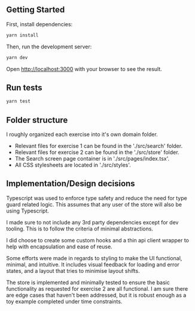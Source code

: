 ## Getting Started

First, install dependencies:
```bash
yarn install
```

Then, run the development server:

```bash
yarn dev
```

Open [http://localhost:3000](http://localhost:3000) with your browser to see the result.

## Run tests
```bash
yarn test
```

## Folder structure
I roughly organized each exercise into it's own domain folder.

- Relevant files for exercise 1 can be found in the './src/search' folder.
- Relevant files for exercise 2 can be found in the './src/store' folder.
- The Search screen page container is in './src/pages/index.tsx'.
- All CSS stylesheets are located in './src/styles'.

## Implementation/Design decisions
Typescript was used to enforce type safety and reduce the need for type guard related logic. This assumes that any user of the store will also be using Typescript.

I made sure to not include any 3rd party dependencies except for dev tooling. This is to follow the criteria of minimal abstractions.

I did choose to create some custom hooks and a thin api client wrapper to help with encapsulation and ease of reuse.

Some efforts were made in regards to styling to make the UI functional, minimal, and intuitive. It includes visual feedback for loading and error states, and a layout that tries to minimise layout shifts.

The store is implemented and minimally tested to ensure the basic functionality as requested for exercise 2 are all functional. I am sure there are edge cases that haven't been addressed, but it is robust enough as a toy example completed under time constraints.

